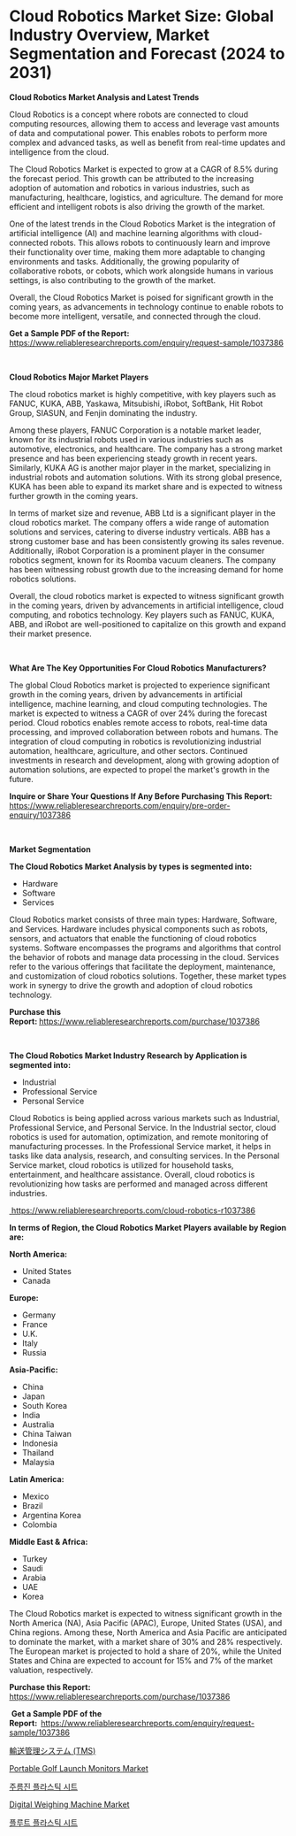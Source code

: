 <p><h1>Cloud Robotics Market Size: Global Industry Overview, Market Segmentation and Forecast (2024 to 2031)</h1></p><p><strong>Cloud Robotics Market Analysis and Latest Trends</strong></p>
<p><p>Cloud Robotics is a concept where robots are connected to cloud computing resources, allowing them to access and leverage vast amounts of data and computational power. This enables robots to perform more complex and advanced tasks, as well as benefit from real-time updates and intelligence from the cloud.</p><p>The Cloud Robotics Market is expected to grow at a CAGR of 8.5% during the forecast period. This growth can be attributed to the increasing adoption of automation and robotics in various industries, such as manufacturing, healthcare, logistics, and agriculture. The demand for more efficient and intelligent robots is also driving the growth of the market.</p><p>One of the latest trends in the Cloud Robotics Market is the integration of artificial intelligence (AI) and machine learning algorithms with cloud-connected robots. This allows robots to continuously learn and improve their functionality over time, making them more adaptable to changing environments and tasks. Additionally, the growing popularity of collaborative robots, or cobots, which work alongside humans in various settings, is also contributing to the growth of the market.</p><p>Overall, the Cloud Robotics Market is poised for significant growth in the coming years, as advancements in technology continue to enable robots to become more intelligent, versatile, and connected through the cloud.</p></p>
<p><strong>Get a Sample PDF of the Report:&nbsp;</strong> <a href="https://www.reliableresearchreports.com/enquiry/request-sample/1037386">https://www.reliableresearchreports.com/enquiry/request-sample/1037386</a></p>
<p>&nbsp;</p>
<p><strong>Cloud Robotics Major Market Players</strong></p>
<p><p>The cloud robotics market is highly competitive, with key players such as FANUC, KUKA, ABB, Yaskawa, Mitsubishi, iRobot, SoftBank, Hit Robot Group, SIASUN, and Fenjin dominating the industry. </p><p>Among these players, FANUC Corporation is a notable market leader, known for its industrial robots used in various industries such as automotive, electronics, and healthcare. The company has a strong market presence and has been experiencing steady growth in recent years. Similarly, KUKA AG is another major player in the market, specializing in industrial robots and automation solutions. With its strong global presence, KUKA has been able to expand its market share and is expected to witness further growth in the coming years.</p><p>In terms of market size and revenue, ABB Ltd is a significant player in the cloud robotics market. The company offers a wide range of automation solutions and services, catering to diverse industry verticals. ABB has a strong customer base and has been consistently growing its sales revenue. Additionally, iRobot Corporation is a prominent player in the consumer robotics segment, known for its Roomba vacuum cleaners. The company has been witnessing robust growth due to the increasing demand for home robotics solutions.</p><p>Overall, the cloud robotics market is expected to witness significant growth in the coming years, driven by advancements in artificial intelligence, cloud computing, and robotics technology. Key players such as FANUC, KUKA, ABB, and iRobot are well-positioned to capitalize on this growth and expand their market presence.</p></p>
<p>&nbsp;</p>
<p><strong>What Are The Key Opportunities For Cloud Robotics Manufacturers?</strong></p>
<p><p>The global Cloud Robotics market is projected to experience significant growth in the coming years, driven by advancements in artificial intelligence, machine learning, and cloud computing technologies. The market is expected to witness a CAGR of over 24% during the forecast period. Cloud robotics enables remote access to robots, real-time data processing, and improved collaboration between robots and humans. The integration of cloud computing in robotics is revolutionizing industrial automation, healthcare, agriculture, and other sectors. Continued investments in research and development, along with growing adoption of automation solutions, are expected to propel the market's growth in the future.</p></p>
<p><strong>Inquire or Share Your Questions If Any Before Purchasing This Report:</strong> <a href="https://www.reliableresearchreports.com/enquiry/pre-order-enquiry/1037386">https://www.reliableresearchreports.com/enquiry/pre-order-enquiry/1037386</a></p>
<p>&nbsp;</p>
<p><strong>Market Segmentation</strong></p>
<p><strong>The Cloud Robotics Market Analysis by types is segmented into:</strong></p>
<p><ul><li>Hardware</li><li>Software</li><li>Services</li></ul></p>
<p><p>Cloud Robotics market consists of three main types: Hardware, Software, and Services. Hardware includes physical components such as robots, sensors, and actuators that enable the functioning of cloud robotics systems. Software encompasses the programs and algorithms that control the behavior of robots and manage data processing in the cloud. Services refer to the various offerings that facilitate the deployment, maintenance, and customization of cloud robotics solutions. Together, these market types work in synergy to drive the growth and adoption of cloud robotics technology.</p></p>
<p><strong>Purchase this Report:&nbsp;</strong><a href="https://www.reliableresearchreports.com/purchase/1037386">https://www.reliableresearchreports.com/purchase/1037386</a></p>
<p>&nbsp;</p>
<p><strong>The Cloud Robotics Market Industry Research by Application is segmented into:</strong></p>
<p><ul><li>Industrial</li><li>Professional Service</li><li>Personal Service</li></ul></p>
<p><p>Cloud Robotics is being applied across various markets such as Industrial, Professional Service, and Personal Service. In the Industrial sector, cloud robotics is used for automation, optimization, and remote monitoring of manufacturing processes. In the Professional Service market, it helps in tasks like data analysis, research, and consulting services. In the Personal Service market, cloud robotics is utilized for household tasks, entertainment, and healthcare assistance. Overall, cloud robotics is revolutionizing how tasks are performed and managed across different industries.</p></p>
<p><a href="https://www.reliableresearchreports.com/cloud-robotics-r1037386">&nbsp;https://www.reliableresearchreports.com/cloud-robotics-r1037386</a></p>
<p><strong>In terms of Region, the Cloud Robotics Market Players available by Region are:</strong></p>
<p>
    <p> <strong> North America: </strong>
        <ul>
            <li>United States</li>
            <li>Canada</li>
        </ul>
        </p> 
    <p> <strong> Europe: </strong>
        <ul>
            <li>Germany</li>
            <li>France</li>
            <li>U.K.</li>
            <li>Italy</li>
            <li>Russia</li>
        </ul>
        </p> 
    <p> <strong> Asia-Pacific: </strong>
        <ul>
            <li>China</li>
            <li>Japan</li>
            <li>South Korea</li>
            <li>India</li>
            <li>Australia</li>
            <li>China Taiwan</li>
            <li>Indonesia</li>
            <li>Thailand</li>
            <li>Malaysia</li>
        </ul>
        </p> 
    <p> <strong> Latin America: </strong>
        <ul>
            <li>Mexico</li>
            <li>Brazil</li>
            <li>Argentina Korea</li>
            <li>Colombia</li>
        </ul>
        </p> 
    <p> <strong> Middle East & Africa: </strong>
        <ul>
            <li>Turkey</li>
            <li>Saudi</li>
            <li>Arabia</li>
            <li>UAE</li>
            <li>Korea</li>
        </ul>
    </p>
    </p>
<p><p>The Cloud Robotics market is expected to witness significant growth in the North America (NA), Asia Pacific (APAC), Europe, United States (USA), and China regions. Among these, North America and Asia Pacific are anticipated to dominate the market, with a market share of 30% and 28% respectively. The European market is projected to hold a share of 20%, while the United States and China are expected to account for 15% and 7% of the market valuation, respectively.</p></p>
<p><strong>Purchase this Report: </strong><a href="https://www.reliableresearchreports.com/purchase/1037386">https://www.reliableresearchreports.com/purchase/1037386</a></p>
<p>&nbsp;<strong>Get a Sample PDF of the Report:&nbsp;&nbsp;</strong><a href="https://www.reliableresearchreports.com/enquiry/request-sample/1037386">https://www.reliableresearchreports.com/enquiry/request-sample/1037386</a></p>
<p><strong></strong></p>
<p><p><a href="https://github.com/xemfu2379520/Market-Research-Report-List-1/blob/main/405106038470.md">輸送管理システム (TMS)</a></p><p><a href="https://github.com/johnbach50/Market-Research-Report-List-3/blob/main/portable-golf-launch-monitors-market.md">Portable Golf Launch Monitors Market</a></p><p><a href="https://github.com/vsckjg50460/Market-Research-Report-List-1/blob/main/816405435193.md">주름진 플라스틱 시트</a></p><p><a href="https://github.com/lylyparadise/Market-Research-Report-List-3/blob/main/digital-weighing-machine-market.md">Digital Weighing Machine Market</a></p><p><a href="https://github.com/akzkkws047661437/Market-Research-Report-List-1/blob/main/578865235192.md">플루트 플라스틱 시트</a></p></p>
